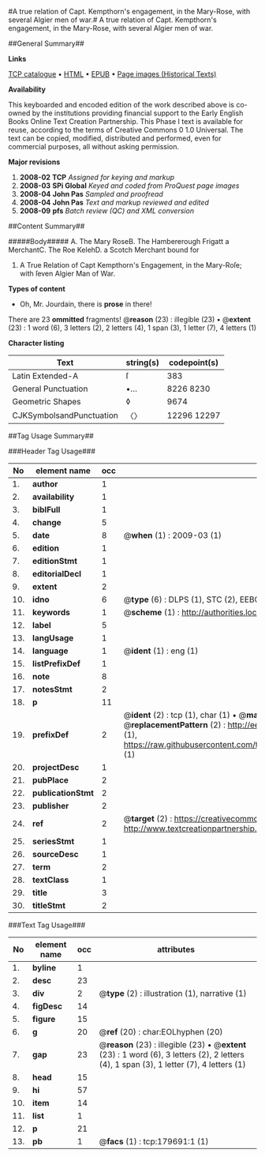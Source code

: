 #A true relation of Capt. Kempthorn's engagement, in the Mary-Rose, with several Algier men of war.#
A true relation of Capt. Kempthorn's engagement, in the Mary-Rose, with several Algier men of war.

##General Summary##

**Links**

[TCP catalogue](http://www.ota.ox.ac.uk/tcp/)  • 
[HTML](http://tei.it.ox.ac.uk/tcp/Texts-HTML/free/B06/B06274.html)  • 
[EPUB](http://tei.it.ox.ac.uk/tcp/Texts-EPUB/free/B06/B06274.epub) • 
[Page images (Historical Texts)](https://data.historicaltexts.jisc.ac.uk/view?pubId=eebo-52612467e&pageId=eebo-52612467e-179691-1)

**Availability**

This keyboarded and encoded edition of the
	       work described above is co-owned by the institutions
	       providing financial support to the Early English Books
	       Online Text Creation Partnership. This Phase I text is
	       available for reuse, according to the terms of Creative
	       Commons 0 1.0 Universal. The text can be copied,
	       modified, distributed and performed, even for
	       commercial purposes, all without asking permission.

**Major revisions**

1. __2008-02__ __TCP__ *Assigned for keying and markup*
1. __2008-03__ __SPi Global__ *Keyed and coded from ProQuest page images*
1. __2008-04__ __John Pas__ *Sampled and proofread*
1. __2008-04__ __John Pas__ *Text and markup reviewed and edited*
1. __2008-09__ __pfs__ *Batch review (QC) and XML conversion*

##Content Summary##

#####Body#####
A. The Mary RoseB. The Hambererough Frigatt a MerchantC. The Roe KelehD. a Scotch Merchant bound for
1. A True Relation of Capt Kempthorn's Engagement, in the Mary-Roſe; with ſeven Algier Man of War.

**Types of content**

  * Oh, Mr. Jourdain, there is **prose** in there!

There are 23 **ommitted** fragments! 
 @__reason__ (23) : illegible (23)  •  @__extent__ (23) : 1 word (6), 3 letters (2), 2 letters (4), 1 span (3), 1 letter (7), 4 letters (1)

**Character listing**


|Text|string(s)|codepoint(s)|
|---|---|---|
|Latin Extended-A|ſ|383|
|General Punctuation|•…|8226 8230|
|Geometric Shapes|◊|9674|
|CJKSymbolsandPunctuation|〈〉|12296 12297|

##Tag Usage Summary##

###Header Tag Usage###

|No|element name|occ|attributes|
|---|---|---|---|
|1.|__author__|1||
|2.|__availability__|1||
|3.|__biblFull__|1||
|4.|__change__|5||
|5.|__date__|8| @__when__ (1) : 2009-03 (1)|
|6.|__edition__|1||
|7.|__editionStmt__|1||
|8.|__editorialDecl__|1||
|9.|__extent__|2||
|10.|__idno__|6| @__type__ (6) : DLPS (1), STC (2), EEBO-CITATION (1), OCLC (1), VID (1)|
|11.|__keywords__|1| @__scheme__ (1) : http://authorities.loc.gov/ (1)|
|12.|__label__|5||
|13.|__langUsage__|1||
|14.|__language__|1| @__ident__ (1) : eng (1)|
|15.|__listPrefixDef__|1||
|16.|__note__|8||
|17.|__notesStmt__|2||
|18.|__p__|11||
|19.|__prefixDef__|2| @__ident__ (2) : tcp (1), char (1)  •  @__matchPattern__ (2) : ([0-9\-]+):([0-9IVX]+) (1), (.+) (1)  •  @__replacementPattern__ (2) : http://eebo.chadwyck.com/downloadtiff?vid=$1&page=$2 (1), https://raw.githubusercontent.com/textcreationpartnership/Texts/master/tcpchars.xml#$1 (1)|
|20.|__projectDesc__|1||
|21.|__pubPlace__|2||
|22.|__publicationStmt__|2||
|23.|__publisher__|2||
|24.|__ref__|2| @__target__ (2) : https://creativecommons.org/publicdomain/zero/1.0/ (1), http://www.textcreationpartnership.org/docs/. (1)|
|25.|__seriesStmt__|1||
|26.|__sourceDesc__|1||
|27.|__term__|2||
|28.|__textClass__|1||
|29.|__title__|3||
|30.|__titleStmt__|2||


###Text Tag Usage###

|No|element name|occ|attributes|
|---|---|---|---|
|1.|__byline__|1||
|2.|__desc__|23||
|3.|__div__|2| @__type__ (2) : illustration (1), narrative (1)|
|4.|__figDesc__|14||
|5.|__figure__|15||
|6.|__g__|20| @__ref__ (20) : char:EOLhyphen (20)|
|7.|__gap__|23| @__reason__ (23) : illegible (23)  •  @__extent__ (23) : 1 word (6), 3 letters (2), 2 letters (4), 1 span (3), 1 letter (7), 4 letters (1)|
|8.|__head__|15||
|9.|__hi__|57||
|10.|__item__|14||
|11.|__list__|1||
|12.|__p__|21||
|13.|__pb__|1| @__facs__ (1) : tcp:179691:1 (1)|
